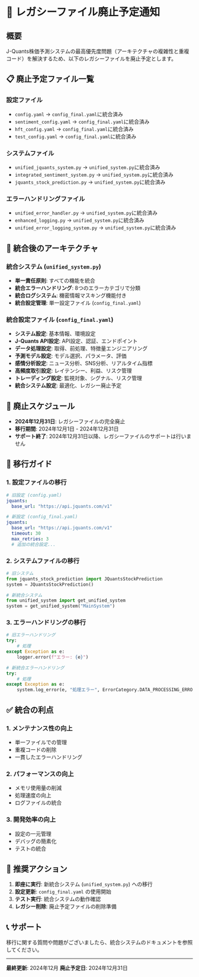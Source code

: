 # 🚨 レガシーファイル廃止予定通知

## 概要

J-Quants株価予測システムの最高優先度問題（アーキテクチャの複雑性と重複コード）を解決するため、以下のレガシーファイルを廃止予定とします。

## 📋 廃止予定ファイル一覧

### 設定ファイル
- `config.yaml` → `config_final.yaml`に統合済み
- `sentiment_config.yaml` → `config_final.yaml`に統合済み  
- `hft_config.yaml` → `config_final.yaml`に統合済み
- `test_config.yaml` → `config_final.yaml`に統合済み

### システムファイル
- `unified_jquants_system.py` → `unified_system.py`に統合済み
- `integrated_sentiment_system.py` → `unified_system.py`に統合済み
- `jquants_stock_prediction.py` → `unified_system.py`に統合済み

### エラーハンドリングファイル
- `unified_error_handler.py` → `unified_system.py`に統合済み
- `enhanced_logging.py` → `unified_system.py`に統合済み
- `unified_error_logging_system.py` → `unified_system.py`に統合済み

## 🎯 統合後のアーキテクチャ

### 統合システム (`unified_system.py`)
- **単一責任原則**: すべての機能を統合
- **統合エラーハンドリング**: 8つのエラーカテゴリで分類
- **統合ログシステム**: 機密情報マスキング機能付き
- **統合設定管理**: 単一設定ファイル (`config_final.yaml`)

### 統合設定ファイル (`config_final.yaml`)
- **システム設定**: 基本情報、環境設定
- **J-Quants API設定**: API設定、認証、エンドポイント
- **データ処理設定**: 取得、前処理、特徴量エンジニアリング
- **予測モデル設定**: モデル選択、パラメータ、評価
- **感情分析設定**: ニュース分析、SNS分析、リアルタイム指標
- **高頻度取引設定**: レイテンシー、利益、リスク管理
- **トレーディング設定**: 監視対象、シグナル、リスク管理
- **統合システム設定**: 最適化、レガシー廃止予定

## 📅 廃止スケジュール

- **2024年12月31日**: レガシーファイルの完全廃止
- **移行期間**: 2024年12月1日 - 2024年12月31日
- **サポート終了**: 2024年12月31日以降、レガシーファイルのサポートは行いません

## 🔄 移行ガイド

### 1. 設定ファイルの移行
```yaml
# 旧設定 (config.yaml)
jquants:
  base_url: "https://api.jquants.com/v1"

# 新設定 (config_final.yaml)
jquants:
  base_url: "https://api.jquants.com/v1"
  timeout: 30
  max_retries: 3
  # 追加の統合設定...
```

### 2. システムファイルの移行
```python
# 旧システム
from jquants_stock_prediction import JQuantsStockPrediction
system = JQuantsStockPrediction()

# 新統合システム
from unified_system import get_unified_system
system = get_unified_system("MainSystem")
```

### 3. エラーハンドリングの移行
```python
# 旧エラーハンドリング
try:
    # 処理
except Exception as e:
    logger.error(f"エラー: {e}")

# 新統合エラーハンドリング
try:
    # 処理
except Exception as e:
    system.log_error(e, "処理エラー", ErrorCategory.DATA_PROCESSING_ERROR)
```

## ✅ 統合の利点

### 1. **メンテナンス性の向上**
- 単一ファイルでの管理
- 重複コードの削除
- 一貫したエラーハンドリング

### 2. **パフォーマンスの向上**
- メモリ使用量の削減
- 処理速度の向上
- ログファイルの統合

### 3. **開発効率の向上**
- 設定の一元管理
- デバッグの簡素化
- テストの統合

## 🚀 推奨アクション

1. **即座に実行**: 新統合システム (`unified_system.py`) への移行
2. **設定更新**: `config_final.yaml` の使用開始
3. **テスト実行**: 統合システムの動作確認
4. **レガシー削除**: 廃止予定ファイルの削除準備

## 📞 サポート

移行に関する質問や問題がございましたら、統合システムのドキュメントを参照してください。

---
**最終更新**: 2024年12月
**廃止予定日**: 2024年12月31日